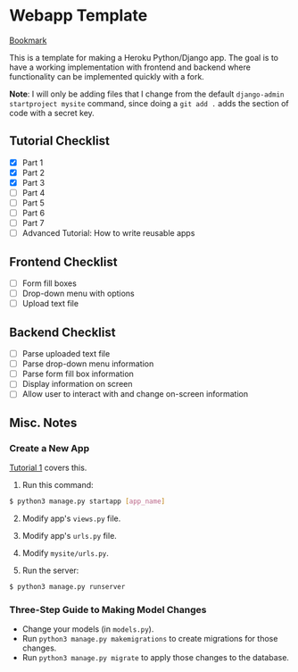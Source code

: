 # Webapp Template

[Bookmark](https://docs.djangoproject.com/en/3.1/intro/tutorial05/)

This is a template for making a Heroku Python/Django app. The goal is to have a working implementation with frontend and backend where functionality can be implemented quickly with a fork.

**Note**: I will only be adding files that I change from the default `django-admin startproject mysite` command, since doing a `git add .` adds the section of code with a secret key.

## Tutorial Checklist

- [x] Part 1
- [x] Part 2
- [x] Part 3
- [ ] Part 4
- [ ] Part 5
- [ ] Part 6
- [ ] Part 7
- [ ] Advanced Tutorial: How to write reusable apps

## Frontend Checklist

- [ ] Form fill boxes
- [ ] Drop-down menu with options
- [ ] Upload text file

## Backend Checklist

- [ ] Parse uploaded text file
- [ ] Parse drop-down menu information
- [ ] Parse form fill box information
- [ ] Display information on screen
- [ ] Allow user to interact with and change on-screen information

## Misc. Notes

### Create a New App

[Tutorial 1](https://docs.djangoproject.com/en/3.1/intro/tutorial01/) covers this.

1. Run this command:

```bash
$ python3 manage.py startapp [app_name]
```

2. Modify app's `views.py` file.

3. Modify app's `urls.py` file.

4. Modify `mysite/urls.py`.

5. Run the server:

```bash
$ python3 manage.py runserver
```

### Three-Step Guide to Making Model Changes

- Change your models (in `models.py`).
- Run `python3 manage.py makemigrations` to create migrations for those changes.
- Run `python3 manage.py migrate` to apply those changes to the database.
